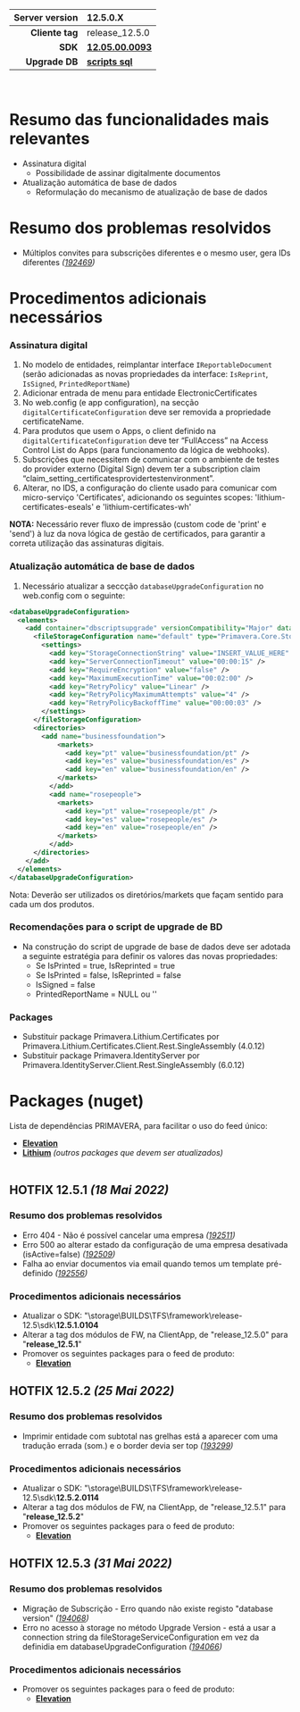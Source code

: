 | **Server version** | 12.5.0.X                                                                           |  
| ---:               | :---                                                                               |
| **Cliente tag**    | release_12.5.0                                                                     |
| **SDK**            | [**12.05.00.0093**](\\storage\BUILDS\TFS\framework\release-12.5\sdk\12.5.0.0093)   |
| **Upgrade DB**     | [**scripts sql**](./database/db_upgrade.zip)                                       |
<br/>

# Resumo das funcionalidades mais relevantes

- Assinatura digital
  - Possibilidade de assinar digitalmente documentos
- Atualização automática de base de dados
  - Reformulação do mecanismo de atualização de base de dados

# Resumo dos problemas resolvidos

- Múltiplos convites para subscrições diferentes e o mesmo user, gera IDs diferentes _([192469](https://tfs.primaverabss.com/tfs/P.TEC.Elevation/Elevation3/_workitems?id=192469))_

# Procedimentos adicionais necessários

### Assinatura digital

1. No modelo de entidades, reimplantar interface `IReportableDocument` (serão adicionadas as novas propriedades da interface: `IsReprint`, `IsSigned`, `PrintedReportName`)
2. Adicionar entrada de menu para entidade ElectronicCertificates 
3. No web.config (e app configuration), na secção `digitalCertificateConfiguration` deve ser removida a propriedade certificateName. 
4. Para produtos que usem o Apps, o client definido na `digitalCertificateConfiguration` deve ter “FullAccess” na Access Control List do Apps (para funcionamento da lógica de webhooks). 
5. Subscrições que necessitem de comunicar com o ambiente de testes do provider externo (Digital Sign) devem ter a subscription claim “claim_setting_certificatesprovidertestenvironment”. 
6. Alterar, no IDS, a configuração do cliente usado para comunicar com micro-serviço 'Certificates', adicionando os seguintes scopes: 'lithium-certificates-eseals' e 'lithium-certificates-wh'

**NOTA:** Necessário rever fluxo de impressão (custom code de 'print' e 'send') à luz da nova lógica de gestão de certificados, para garantir a correta utilização das assinaturas digitais.

### Atualização automática de base de dados

1. Necessário atualizar a seccção `databaseUpgradeConfiguration` no web.config com o seguinte:
```xml
<databaseUpgradeConfiguration>
  <elements>
    <add container="dbscriptsupgrade" versionCompatibility="Major" databaseVersion="1.0.0.1" name="default" databaseUpgradeCommandTimeout="600" clientId="INSERT_VALUE_HERE" clientSecret="INSERT_VALUE_HERE" webApiScopes="application">
      <fileStorageConfiguration name="default" type="Primavera.Core.Storage.Azure.Files.AzureFileStorageService, Primavera.CoreLib.Storage.Azure, Version=4.0.0.0, Culture=neutral, PublicKeyToken=33086db60a481256">
        <settings>
          <add key="StorageConnectionString" value="INSERT_VALUE_HERE" />
          <add key="ServerConnectionTimeout" value="00:00:15" />
          <add key="RequireEncryption" value="false" />
          <add key="MaximumExecutionTime" value="00:02:00" />
          <add key="RetryPolicy" value="Linear" />
          <add key="RetryPolicyMaximumAttempts" value="4" />
          <add key="RetryPolicyBackoffTime" value="00:00:03" />
        </settings>
      </fileStorageConfiguration>
      <directories>
        <add name="businessfoundation">
            <markets>
              <add key="pt" value="businessfoundation/pt" />
              <add key="es" value="businessfoundation/es" />
              <add key="en" value="businessfoundation/en" />
            </markets>
          </add>
          <add name="rosepeople">
            <markets>
              <add key="pt" value="rosepeople/pt" />
              <add key="es" value="rosepeople/es" />
              <add key="en" value="rosepeople/en" />
            </markets>
          </add>
      </directories>
    </add>
  </elements>
</databaseUpgradeConfiguration>
```
Nota: Deverão ser utilizados os diretórios/markets que façam sentido para cada um dos produtos.

### Recomendações para o script de upgrade de BD

- Na construção do script de upgrade de base de dados deve ser adotada a seguinte estratégia para definir os valores das novas propriedades:
  - Se IsPrinted = true, IsReprinted = true    
  - Se IsPrinted = false, IsReprinted = false    
  - IsSigned = false
  - PrintedReportName = NULL ou ''

### Packages

- Substituir package Primavera.Lithium.Certificates por Primavera.Lithium.Certificates.Client.Rest.SingleAssembly (4.0.12) 
- Substituir package Primavera.IdentityServer por Primavera.IdentityServer.Client.Rest.SingleAssembly (6.0.12) 

# Packages (nuget)

Lista de dependências PRIMAVERA, para facilitar o uso do feed único:

- [**Elevation**](./packages/packages_fw_12_5_0.config)
- [**Lithium**](./packages/packages_lithium_12_5_0.config) _(outros packages que devem ser atualizados)_
<br/><br/>

## HOTFIX 12.5.1 _(18 Mai 2022)_

### Resumo dos problemas resolvidos

- Erro 404 - Não é possível cancelar uma empresa _([192511](https://tfs.primaverabss.com/tfs/P.TEC.Elevation/Elevation3/_workitems?id=192511))_
- Erro 500 ao alterar estado da configuração de uma empresa desativada (isActive=false) _([192509](https://tfs.primaverabss.com/tfs/P.TEC.Elevation/Elevation3/_workitems?id=192509))_
- Falha ao enviar documentos via email quando temos um template pré-definido _([192556](https://tfs.primaverabss.com/tfs/P.TEC.Elevation/Elevation3/_workitems?id=192556))_

### Procedimentos adicionais necessários

- Atualizar o SDK: "\\storage\BUILDS\TFS\framework\release-12.5\sdk\\**12.5.1.0104**
- Alterar a tag dos módulos de FW, na ClientApp, de "release_12.5.0" para "**release_12.5.1**"
- Promover os seguintes packages para o feed de produto:
  - [**Elevation**](./packages/packages_fw_12_5_1.config)

## HOTFIX 12.5.2 _(25 Mai 2022)_

### Resumo dos problemas resolvidos

- Imprimir entidade com subtotal nas grelhas está a aparecer com uma tradução errada (som.) e o border devia ser top _([193299](https://tfs.primaverabss.com/tfs/P.TEC.Elevation/Elevation3/_workitems?id=193299))_

### Procedimentos adicionais necessários

- Atualizar o SDK: "\\storage\BUILDS\TFS\framework\release-12.5\sdk\\**12.5.2.0114**
- Alterar a tag dos módulos de FW, na ClientApp, de "release_12.5.1" para "**release_12.5.2**"
- Promover os seguintes packages para o feed de produto:
  - [**Elevation**](./packages/packages_fw_12_5_2.config)

## HOTFIX 12.5.3 _(31 Mai 2022)_

### Resumo dos problemas resolvidos

- Migração de Subscrição - Erro quando não existe registo "database version" _([194068](https://tfs.primaverabss.com/tfs/P.TEC.Elevation/Elevation3/_workitems?id=194068))_
- Erro no acesso à storage no método Upgrade Version - está a usar a connection string da fileStorageServiceConfiguration em vez da definidia em databaseUpgradeConfiguration _([194066](https://tfs.primaverabss.com/tfs/P.TEC.Elevation/Elevation3/_workitems?id=194066))_

### Procedimentos adicionais necessários

- Promover os seguintes packages para o feed de produto:
  - [**Elevation**](./packages/packages_fw_12_5_3.config)